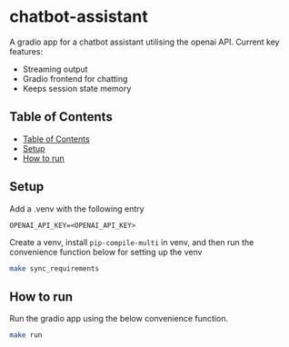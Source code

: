 # chatbot-assistant

A gradio app for a chatbot assistant utilising the openai API. Current key features:

- Streaming output
- Gradio frontend for chatting
- Keeps session state memory

## Table of Contents

- [Table of Contents](#table-of-contents)
- [Setup](#setup)
- [How to run](#how-to-run)

## Setup

Add a .venv with the following entry

```
OPENAI_API_KEY=<OPENAI_API_KEY>
```

Create a venv, install `pip-compile-multi` in venv, and then run the convenience function below for setting up the venv

```bash
make sync_requirements
```

## How to run

Run the gradio app using the below convenience function.

```bash
make run
```
